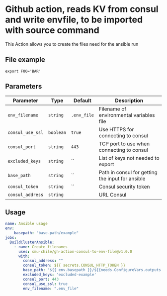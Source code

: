 # Github action, reads KV from consul and write envfile, to be imported with source command

This Action allows you to create the files need for the ansible run

## File example
```
export FOO='BAR'
```
## Parameters
| Parameter | Type | Default | Description |
|-----------|------|---------|-------------|
| `env_filename` | `string` | `.env_file` | Filename of environmental variables file |
| `consul_use_ssl` | `boolean` | `true` | Use HTTPS for connecting to consul |
| `consul_port` | `string` | `443` | TCP port to use when connecting to consul |
| `excluded_keys` | `string` | `` | List of keys not needed to export    |
| `base_path` | `string` | `` |  Path in consul for getting the input for ansible|
| `consul_token` | `string` | `` | Consul security token |
| `consul_address` | `string` | | URL Consul |

## Usage
```yaml
name: Ansible usage
env:
    basepath: "base-path/example"
jobs:
  BuildClusterAnsible:
    - name: Create filenames
      uses: smu-chile/gh-action-consul-to-env-file@v1.0.0
      with:
        consul_address: ""
        consul_token: ${{ secrets.CONSUL_HTTP_TOKEN }}
        base_path: "${{ env.basepath }}/${{needs.ConfigureVars.outputs.environment}}"
        excluded_keys: 'excluded-example'
        consul_port: 443
        consul_use_ssl: true
        env_filename: ".env_file" 
```
